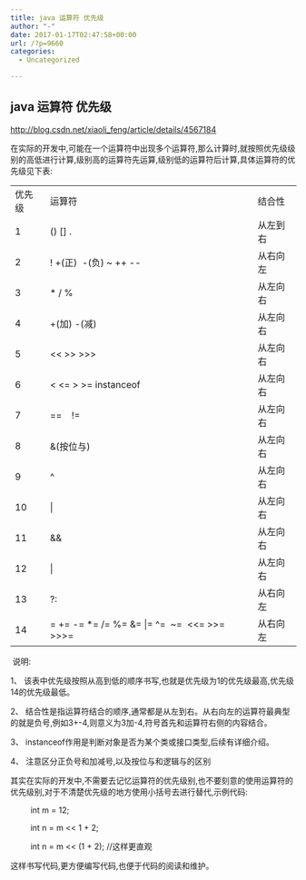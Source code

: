 ```yaml
---
title: java 运算符 优先级
author: "-"
date: 2017-01-17T02:47:58+00:00
url: /?p=9660
categories:
  - Uncategorized

---
```

## java 运算符 优先级
http://blog.csdn.net/xiaoli_feng/article/details/4567184

在实际的开发中,可能在一个运算符中出现多个运算符,那么计算时,就按照优先级级别的高低进行计算,级别高的运算符先运算,级别低的运算符后计算,具体运算符的优先级见下表: 

|     |     |     |
| --- | --- | --- |
| 优先级 | 运算符 | 结合性 |
| 1   | () \[\] . | 从左到右 |
| 2   | ! +(正)  -(负) ~ ++ -- | 从右向左 |
| 3   | * / % | 从左向右 |
| 4   | +(加) -(减) | 从左向右 |
| 5   | &lt;< &gt;> >>> | 从左向右 |
| 6   | &lt; <= &gt; >= instanceof | 从左向右 |
| 7   | ==    != | 从左向右 |
| 8   | &(按位与) | 从左向右 |
| 9   | ^   | 从左向右 |
| 10  | \|  | 从左向右 |
| 11  | &&  | 从左向右 |
| 12  | \|  | 从左向右 |
| 13  | ?:  | 从右向左 |
| 14  | = += -= *= /= %= &= \|= ^=  ~=  &lt;<= &gt;>=    >>>= | 从右向左 |

    
  

   说明: 

  1、 该表中优先级按照从高到低的顺序书写,也就是优先级为1的优先级最高,优先级14的优先级最低。

  2、 结合性是指运算符结合的顺序,通常都是从左到右。从右向左的运算符最典型的就是负号,例如3+-4,则意义为3加-4,符号首先和运算符右侧的内容结合。

  3、 instanceof作用是判断对象是否为某个类或接口类型,后续有详细介绍。

  4、 注意区分正负号和加减号,以及按位与和逻辑与的区别

  其实在实际的开发中,不需要去记忆运算符的优先级别,也不要刻意的使用运算符的优先级别,对于不清楚优先级的地方使用小括号去进行替代,示例代码: 


           int m = 12;


           int n = m << 1 + 2;


           int n = m << (1 + 2); //这样更直观

  这样书写代码,更方便编写代码,也便于代码的阅读和维护。
